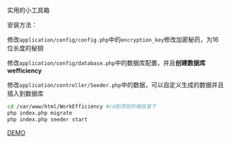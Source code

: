 实用的小工具箱

安装方法：

修改`application/config/config.php`中的`encryption_key`修改加密秘药，为16位长度的秘钥

修改`application/config/database.php`中的数据库配置，并且**创建数据库wefficiency**

修改`application/controller/Seeder.php`中的数据，可以自定义生成的数据并且插入到数据库

``` bash
cd /var/www/html/WorkEfficiency #cd到项目的根目录下
php index.php migrate
php index.php seeder start
```

[DEMO](http://todo.jwlchina.cn)
